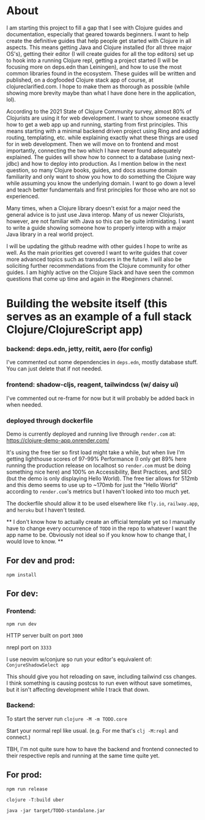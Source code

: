 # About 

I am starting this project to fill a gap that I see with Clojure guides and documentation, especially that geared towards beginners. I want to help create the definitive guides that help people get started with Clojure in all aspects. This means getting Java and Clojure installed (for all three major OS's), getting their editor (I will create guides for all the top editors) set up to hook into a running Clojure repl, getting a project started (I will be focusing more on deps.edn than Leiningen), and how to use the most common libraries found in the ecosystem. These guides will be written and published, on a dogfooded Clojure stack app of course, at clojureclarified.com. I hope to make them as thorough as possible (while showing more brevity maybe than what I have done here in the application, lol). 

According to the 2021 State of Clojure Community survey, almost 80% of Clojurists are using it for web development. I want to show someone exactly how to get a web app up and running, starting from first principles. This means starting with a minimal backend driven project using Ring and adding routing, templating, etc. while explaining exactly what these things are used for in web development. Then we will move on to frontend and most importantly, connecting the two which I have never found adequately explained. The guides will show how to connect to a database (using next-jdbc) and how to deploy into production. As I mention below in the next question, so many Clojure books, guides, and docs assume domain familiarity and only want to show you how to do something the Clojure way while assuming you know the underlying domain. I want to go down a level and teach better fundamentals and first principles for those who are not so experienced.  

Many times, when a Clojure library doesn't exist for a major need the general advice is to just use Java interop. Many of us newer Clojurists, however, are not familiar with Java so this can be quite intimidating. I want to write a guide showing someone how to properly interop with a major Java library in a real world project.

I will be updating the github readme with other guides I hope to write as well. As the main priorities get covered I want to write guides that cover more advanced topics such as transducers in the future. I will also be soliciting further recommendations from the Clojure community for other guides. I am highly active on the Clojure Slack and have seen the common questions that come up time and again in the #beginners channel.


# Building the website itself (this serves as an example of a full stack Clojure/ClojureScript app)
  ### backend: deps.edn, jetty, reitit, aero (for config)
  
  I've commented out some dependencies in `deps.edn`, mostly database stuff. You can just delete that if not needed.
  
  ### frontend: shadow-cljs, reagent, tailwindcss (w/ daisy ui)
  
  I've commented out re-frame for now but it will probably be added back in when needed.
  
  ### deployed through dockerfile 

Demo is currently deployed and running live through `render.com` at: https://clojure-demo-app.onrender.com/ 

It's using the free tier so first load might take a while, but when live I'm getting lighthouse scores of 97-99% Performance 
(I only get 89% here running the production release on localhost so `render.com` must be doing something nice here) 
and 100% on Accessibility, Best Practices, and SEO (but the demo is only displaying Hello World). 
The free tier allows for 512mb and this demo seems to use up to ~170mb for just the "Hello World" according to `render.com`'s metrics but I haven't looked into too much yet.

The dockerfile should allow it to be used elsewhere like `fly.io`, `railway.app`, and `heroku` but I haven't tested.

** I don't know how to actually create an official template yet so I manually have to change every occurrence of `TODO` in the repo 
to whatever I want the app name to be. Obviously not ideal so if you know how to change that, I would love to know. **

## For dev and prod: 
  `npm install`

## For dev:
### Frontend: 
`npm run dev`

HTTP server built on port `3000`

nrepl port on `3333`

I use neovim w/conjure so run your editor's equivalent of: `ConjureShadowSelect app`

This should give you hot reloading on save, including tailwind css changes.
I think something is causing postcss to run even without save sometimes, but it isn't affecting development while I track that down.

### Backend:
To start the server run `clojure -M -m TODO.core`

Start your normal repl like usual. (e.g. For me that's `clj -M:repl` and connect.)

TBH, I'm not quite sure how to have the backend and frontend connected to their respective repls and running at the same time quite yet.

## For prod: 
`npm run release`

`clojure -T:build uber`

`java -jar target/TODO-standalone.jar`
